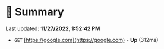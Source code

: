 # 📖 Summary
Last updated: **11/27/2022, 1:52:42 PM**

- `GET` [https://google.com](https://google.com) - **Up** (312ms)
